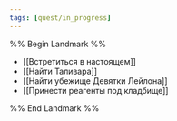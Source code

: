 ```yaml
---
tags: [quest/in_progress]
---
```


%% Begin Landmark %%
- [[Встретиться в настоящем]]
- [[Найти Таливара]]
- [[Найти убежище Девятки Лейлона]]
- [[Принести реагенты под кладбище]]

%% End Landmark %%
